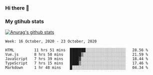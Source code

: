 ### Hi there 👋

### My gtihub stats

[![Anurag's github stats](https://github-readme-stats.vercel.app/api?username=gaozhidong)](https://github.com/gaozhidong/github-readme-stats)

<!--START_SECTION:waka-->
```text
Week: 16 October, 2020 - 23 October, 2020

HTML         11 hrs 51 mins  ███████░░░░░░░░░░░░░░░░░░   28.56 % 
Vue.js       8 hrs 58 mins   █████▒░░░░░░░░░░░░░░░░░░░   21.59 % 
JavaScript   7 hrs 39 mins   ████▓░░░░░░░░░░░░░░░░░░░░   18.44 % 
TypeScript   7 hrs 15 mins   ████▒░░░░░░░░░░░░░░░░░░░░   17.46 % 
Markdown     1 hr 48 mins    █░░░░░░░░░░░░░░░░░░░░░░░░   04.34 % 
```
<!--END_SECTION:waka-->
